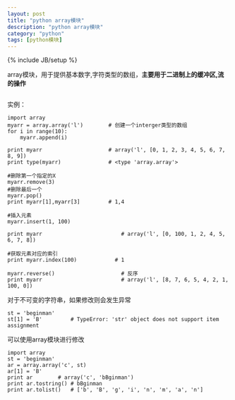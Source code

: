 ```yaml
---
layout: post
title: "python array模块"
description: "python array模块"
category: "python"
tags: [python模块]
---
```

{% include JB/setup %}

<p>array模块，用于提供基本数字,字符类型的数组，<strong>主要用于二进制上的缓冲区,流的操作</strong></p>

<p><img src="http://beginman.qiniudn.com/pyarray.jpg" alt="" /></p>

<!--more-->

<p>实例：</p>

<pre><code>import array
myarr = array.array('l')        # 创建一个interger类型的数组
for i in range(10):
    myarr.append(i)

print myarr                     # array('l', [0, 1, 2, 3, 4, 5, 6, 7, 8, 9])
print type(myarr)               # &lt;type 'array.array'&gt;

#删除第一个指定的X
myarr.remove(3)
#删除最后一个
myarr.pop()
print myarr[1],myarr[3]         # 1,4

#插入元素
myarr.insert(1, 100)

print myarr                         # array('l', [0, 100, 1, 2, 4, 5, 6, 7, 8])

#获取元素对应的索引
print myarr.index(100)            # 1

myarr.reverse()                     # 反序
print myarr                         # array('l', [8, 7, 6, 5, 4, 2, 1, 100, 0])
</code></pre>

<p>对于不可变的字符串，如果修改则会发生异常</p>

<pre><code>st = 'beginman'
st[1] = 'B'         # TypeError: 'str' object does not support item     assignment
</code></pre>

<p>可以使用array模块进行修改</p>

<pre><code>import array
st = 'beginman'
ar = array.array('c', st)
ar[1] = 'B'
print ar        # array('c', 'bBginman')
print ar.tostring() # bBginman
print ar.tolist()   # ['b', 'B', 'g', 'i', 'n', 'm', 'a', 'n']
</code></pre>
